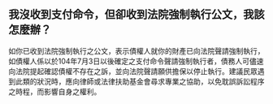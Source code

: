 ## 我沒收到支付命令，但卻收到法院強制執行公文，我該怎麼辦？ 

如你已收到法院強制執行之公文，表示債權人就你的財產已向法院聲請強制執行，如債權人係以於104年7月3日以後確定之支付命令聲請強制執行者，債務人可儘速向法院提起確認債權不存在之訴，並向法院聲請願供擔保以停止執行。建議民眾遇到此類的狀況時，應向律師或法律扶助基金會尋求專業之協助，以免耽誤訴訟程序之時程，而影響自身之權利。
